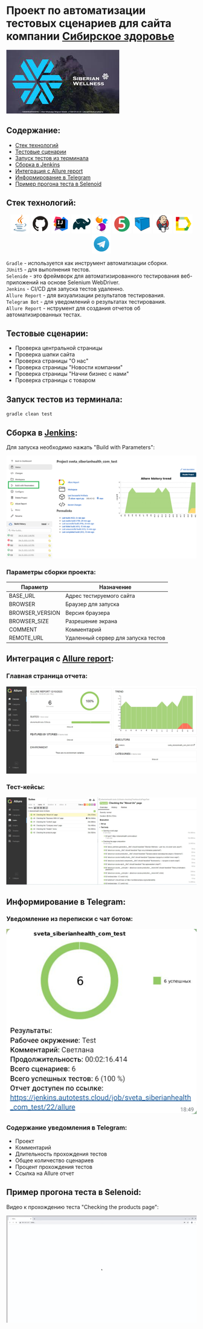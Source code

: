 # Проект по автоматизации тестовых сценариев для сайта компании [Сибирское здоровье](https://siberianhealth.com/ru)

[![images](assets/images/logo_company.jpg)](https://siberianhealth.com/ru)

## Содержание:
+ [Стек технологий](#стек-технологий)  
+ [Тестовые сценарии](#Тестовые-сценарии)
+ [Запуск тестов из терминала](#Запуск-тестов-терминала)
+ [Сборка в Jenkins](#Сборка-в-Jenkins)
+ [Интеграция с Allure report](#Интеграция-с-Allure-report)
+ [Информирование в Telegram](#Информирование-в-Telegram)
+ [Пример прогона теста в Selenoid](#пример-прогона-теста-selenoid)

## <a name="стек-технологий"></a>Стек технологий:
<p align="center">
<a href="https://www.java.com/"><img src="assets/images/Java.svg" width="50" height="50"  alt="Java"/></a>
<a href="https://github.com/"><img src="assets/images/GitHub.svg" width="50" height="50"  alt="Github"/></a>
<a href="https://www.jetbrains.com/idea/"><img src="assets/images/Intelij_IDEA.svg" width="50" height="50"  alt="IDEA"/></a>
<a href="https://gradle.org/"><img src="assets/images/Gradle.svg" width="50" height="50"  alt="Gradle"/></a>
<a href="https://selenide.org/"><img src="assets/images/Selenide.svg" width="50" height="50"  alt="Selenide"/></a>
<a href="https://junit.org/junit5/"><img src="assets/images/JUnit5.svg" width="50" height="50"  alt="JUnit 5"/></a>
<a href="https://aerokube.com/selenoid/"><img src="assets/images/Selenoid.svg" width="50" height="50"  alt="Selenoid"/></a>
<a href="https://www.jenkins.io/"><img src="assets/images/Jenkins.svg" width="50" height="50"  alt="Jenkins"/></a>
<a href="https://github.com/allure-framework/allure2"><img src="assets/images/Allure_Report.svg" width="50" height="50"  alt="Allure Reports"/></a>
<a href="https://telegram.org/"><img src="assets/images/Telegram.svg" width="50" height="50"  alt="Telegram"/></a>
</p>

`Gradle` - используется как инструмент автоматизации сборки.  \
`JUnit5` - для выполнения тестов.\
`Selenide` - это фреймворк для автоматизированного тестирования веб-приложений на основе Selenium WebDriver.\
`Jenkins` - CI/CD для запуска тестов удаленно.\
`Allure Report` - для визуализации результатов тестирования.\
`Telegram Bot` - для уведомлений о результатах тестирования.\
`Allure Report` - нструмент для создания отчетов об автоматизированных тестах.

## <a name="Тестовые-сценарии"></a>Тестовые сценарии:
- Проверка центральной страницы
- Проверка шапки сайта
- Проверка страницы "О нас"
- Проверка страницы "Новости компании"
- Проверка страницы "Начни бизнес с нами"
- Проверка страницы с товаром
  
## <a name="Запуск-тестов-терминала"></a>Запуск тестов из терминала:

```
gradle clean test  
```

## <a name="Сборка-в-Jenkins"></a>Сборка в [Jenkins](https://jenkins.autotests.cloud/job/sveta_siberianhealth_com_test/):

Для запуска необходимо нажать "Build with Parameters":

<p align="center">
<img src="assets/screenshots/JenkinsScreenshot.png" alt="Jenkins Build">
</p>

### Параметры сборки проекта:

| Параметр        | Назначение                               |
|-----------------|------------------------------------------|
| BASE_URL        | Адрес тестируемого сайта                 |
| BROWSER         | Браузер для запуска                      |
| BROWSER_VERSION | Версия браузера                          |
| BROWSER_SIZE    | Разрешение экрана                        |
| COMMENT         | Комментарий                              |
| REMOTE_URL      | Удаленный сервер для запуска тестов      |

## <a name="Интеграция-с-Allure-report"></a>Интеграция с [Allure report](https://jenkins.autotests.cloud/job/sveta_siberianhealth_com_test/allure/):

### Главная страница отчета:
<p align="center">
<img src="assets/screenshots/Allure-report_2.jpg" alt="Allure report">
</p>

### Тест-кейсы:

<p align="center">
<img src="assets/screenshots/Allure-testCase_2.jpg" alt="Test Case">
</p>

## <a name="Информирование-в-Telegram"></a>Информирование в Telegram:

### Уведомление из переписки с чат ботом:

<p align="center">
<img src="assets/screenshots/Telegram_2.png" alt="Telegram">
</p>


### Содержание уведомления в Telegram:

- Проект
- Комментарий
- Длительность прохождения тестов
- Общее количество сценариев
- Процент прохождения тестов
- Ссылка на Allure отчет

## <a name="пример-прогона-теста-selenoid"></a>Пример прогона теста в Selenoid:
Видео к прохождению теста "Checking the products page":
<p align="center">
<img src="assets/screenshots/Passing-the-test.gif" alt="Passing-the-test">
</p>
